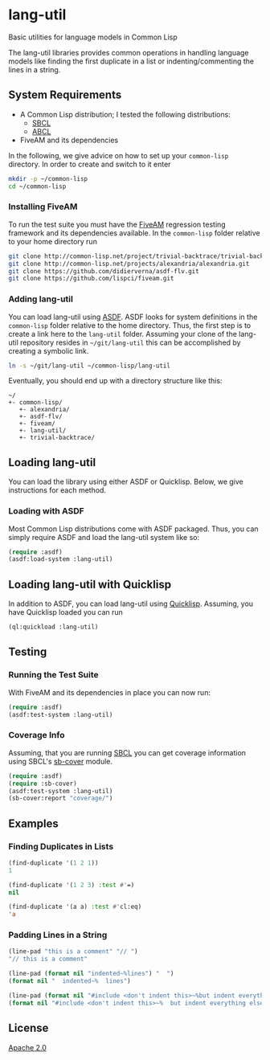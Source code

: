 # lang-util
Basic utilities for language models in Common Lisp

The lang-util libraries provides common operations in handling language models like finding the first duplicate in a list or indenting/commenting the lines in a string.

## System Requirements

- A Common Lisp distribution; I tested the following distributions:
  * [SBCL](https://www.sbcl.org/)
  * [ABCL](https://abcl.org/)
- FiveAM and its dependencies

In the following, we give advice on how to set up your `common-lisp` directory. In order to create and switch to it enter

``` bash
mkdir -p ~/common-lisp
cd ~/common-lisp
```

### Installing FiveAM

To run the test suite you must have the [FiveAM](https://fiveam.common-lisp.dev/) regression testing framework and its dependencies available. In the `common-lisp` folder relative to your home directory run

``` bash
git clone http://common-lisp.net/project/trivial-backtrace/trivial-backtrace.git
git clone http://common-lisp.net/projects/alexandria/alexandria.git
git clone https://github.com/didierverna/asdf-flv.git
git clone https://github.com/lispci/fiveam.git
```

### Adding lang-util

You can load lang-util using [ASDF](https://asdf.common-lisp.dev/). ASDF looks for system definitions in the `common-lisp` folder relative to the home directory. Thus, the first step is to create a link here to the `lang-util` folder. Assuming your clone of the lang-util repository resides in `~/git/lang-util` this can be accomplished by creating a symbolic link.

``` bash
ln -s ~/git/lang-util ~/common-lisp/lang-util
```

Eventually, you should end up with a directory structure like this:

    ~/
	+- common-lisp/
	   +- alexandria/
	   +- asdf-flv/
	   +- fiveam/
	   +- lang-util/
	   +- trivial-backtrace/

## Loading lang-util

You can load the library using either ASDF or Quicklisp. Below, we give instructions for each method.

### Loading with ASDF

Most Common Lisp distributions come with ASDF packaged. Thus, you can simply require ASDF and load the lang-util system like so:

``` cl
(require :asdf)
(asdf:load-system :lang-util)
```

## Loading lang-util with Quicklisp

In addition to ASDF, you can load lang-util using [Quicklisp](https://www.quicklisp.org/beta/). Assuming, you have Quicklisp loaded you can run

``` cl
(ql:quickload :lang-util)
```

## Testing

### Running the Test Suite

With FiveAM and its dependencies in place you can now run:

``` cl
(require :asdf)
(asdf:test-system :lang-util)
```

### Coverage Info

Assuming, that you are running [SBCL](https://www.sbcl.org/) you can get coverage information using SBCL's  [sb-cover](http://www.sbcl.org/manual/#sb_002dcover) module.

``` cl
(require :asdf)
(require :sb-cover)
(asdf:test-system :lang-util)
(sb-cover:report "coverage/")
```

## Examples

### Finding Duplicates in Lists

``` cl
(find-duplicate '(1 2 1))
1
```

``` cl
(find-duplicate '(1 2 3) :test #'=)
nil
```

``` cl
(find-duplicate '(a a) :test #'cl:eq)
'a
```

### Padding Lines in a String

``` cl
(line-pad "this is a comment" "// ")
"// this is a comment"
```

``` cl
(line-pad (format nil "indented~%lines") "  ")
(format nil "  indented~%  lines")
```

``` cl
(line-pad (format nil "#include <don't indent this>~%but indent everything else") "  " :unless-starts-with #\#)
(format nil "#include <don't indent this>~%  but indent everything else")
```

## License

[Apache 2.0](https://www.apache.org/licenses/LICENSE-2.0.html)
